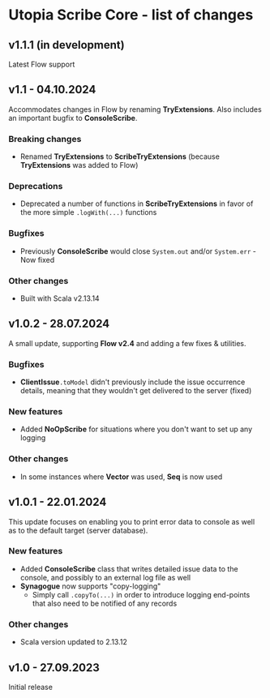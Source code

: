 # Utopia Scribe Core - list of changes

## v1.1.1 (in development)
Latest Flow support

## v1.1 - 04.10.2024
Accommodates changes in Flow by renaming **TryExtensions**. Also includes an important bugfix to **ConsoleScribe**.
### Breaking changes
- Renamed **TryExtensions** to **ScribeTryExtensions** (because **TryExtensions** was added to Flow)
### Deprecations
- Deprecated a number of functions in **ScribeTryExtensions** in favor of the more simple `.logWith(...)` functions
### Bugfixes
- Previously **ConsoleScribe** would close `System.out` and/or `System.err` - Now fixed
### Other changes
- Built with Scala v2.13.14

## v1.0.2 - 28.07.2024
A small update, supporting **Flow v2.4** and adding a few fixes & utilities.
### Bugfixes
- **ClientIssue**`.toModel` didn't previously include the issue occurrence details, 
  meaning that they wouldn't get delivered to the server (fixed)
### New features
- Added **NoOpScribe** for situations where you don't want to set up any logging
### Other changes
- In some instances where **Vector** was used, **Seq** is now used

## v1.0.1 - 22.01.2024
This update focuses on enabling you to print error data to console as well as to the default target (server database).
### New features
- Added **ConsoleScribe** class that writes detailed issue data to the console, 
  and possibly to an external log file as well
- **Synagogue** now supports "copy-logging"
  - Simply call `.copyTo(...)` in order to introduce logging end-points that also need to be notified of any records
### Other changes
- Scala version updated to 2.13.12

## v1.0 - 27.09.2023
Initial release
